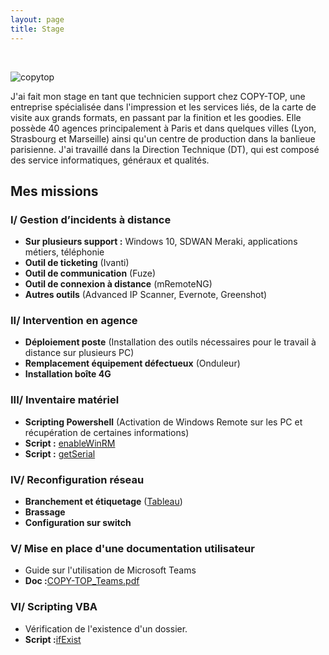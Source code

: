 ```yaml
---
layout: page
title: Stage
---
```

<br/>

![copytop](https://i.imgur.com/lSnvyPV.png)

J'ai fait mon stage en tant que technicien support chez COPY-TOP, une entreprise spécialisée dans l'impression et les services liés, de la carte de visite aux grands formats, en passant par la finition et les goodies.
Elle possède 40 agences principalement à Paris et dans quelques villes (Lyon, Strasbourg et Marseille) ainsi qu'un centre de production dans la banlieue parisienne.
J'ai travaillé dans la Direction Technique (DT), qui est composé des service informatiques, généraux et qualités.

## Mes missions

### I/ Gestion d’incidents à distance 
- **Sur plusieurs support :** Windows 10, SDWAN Meraki, applications métiers, téléphonie
- **Outil de ticketing** (Ivanti)
- **Outil de communication** (Fuze)
- **Outil de connexion à distance** (mRemoteNG)
- **Autres outils** (Advanced IP Scanner, Evernote, Greenshot)

### II/ Intervention en agence 
- **Déploiement poste** (Installation des outils nécessaires pour le travail à distance sur plusieurs PC)
- **Remplacement équipement défectueux** (Onduleur)
- **Installation boîte 4G**

### III/ Inventaire matériel
- **Scripting Powershell** (Activation de Windows Remote sur les PC et récupération de certaines informations)
- **Script :** [enableWinRM](https://doc.arthur-nechab.fr/powershell/enableWinRM.html)
- **Script :** [getSerial](https://doc.arthur-nechab.fr/powershell/getSerial.html)

### IV/ Reconfiguration réseau 
- **Branchement et étiquetage** ([Tableau](https://i.imgur.com/hnYlO5T.png))
- **Brassage**
- **Configuration sur switch**


### V/ Mise en place d'une documentation utilisateur
- Guide sur l'utilisation de Microsoft Teams
- **Doc :**[COPY-TOP_Teams.pdf](https://drive.google.com/file/d/114DIX71ec9tkZBdUmI3g8XWLODGSmLg1/view?usp=sharing)

### VI/ Scripting VBA 
- Vérification de l'existence d'un dossier.
- **Script :**[ifExist](https://github.com/arthur-nechab/documentation/blob/master/ifExist.md)
